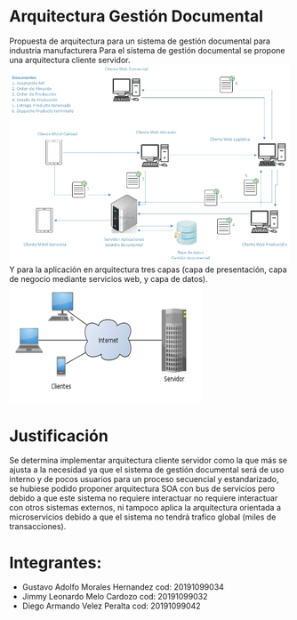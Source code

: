 # Arquitectura Gestión Documental
Propuesta de arquitectura para un sistema de gestión documental para industria manufacturera
Para el sistema de gestión documental se propone una arquitectura cliente servidor.
![Arquitectura](https://github.com/eisjgd2019/arqui_gestion_documental/blob/master/Arquitectura%20Cliente_servidor.jpg)
Y para la aplicación en arquitectura tres capas (capa de presentación, capa de negocio mediante servicios web, y capa de datos).  
![Arquitectura](https://github.com/eisjgd2019/arqui_gestion_documental/blob/master/Cliente-servidor.png)
# Justificación
Se determina implementar arquitectura cliente servidor como la que más se ajusta a la necesidad ya que el sistema de gestión documental será de uso interno y de pocos usuarios para un proceso secuencial y estandarizado, se hubiese podido proponer arquitectura SOA con bus de servicios pero debido a que este sistema no requiere interactuar no requiere interactuar con otros sistemas externos, ni tampoco aplica la arquitectura orientada a microservicios debido a que el sistema no tendrá trafico global (miles de transacciones).

Integrantes: 
============

- Gustavo Adolfo Morales Hernandez cod: 20191099034
- Jimmy Leonardo Melo Cardozo cod: 20191099032
- Diego Armando Velez Peralta cod: 20191099042
